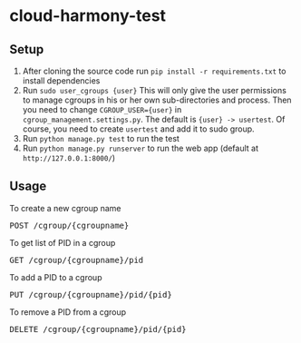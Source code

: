 # cloud-harmony-test

## Setup

1. After cloning the source code run `pip install -r requirements.txt` to install dependencies
2. Run `sudo user_cgroups {user}` This will only give the user permissions to manage cgroups in his or her own 
    sub-directories and process. Then you need to change `CGROUP_USER={user}` in `cgroup_management.settings.py`. The default is `{user} -> usertest`. Of course, you need to create `usertest` and add it to sudo group.
3. Run `python manage.py test` to run the test
4. Run `python manage.py runserver` to run the web app (default at `http://127.0.0.1:8000/`)

## Usage

To create a new cgroup name
<pre>
POST /cgroup/{cgroupname}
</pre>

To get list of PID in a cgroup
<pre>
GET /cgroup/{cgroupname}/pid
</pre>

To add a PID to a cgroup
<pre>
PUT /cgroup/{cgroupname}/pid/{pid}
</pre>

To remove a PID from a cgroup
<pre>
DELETE /cgroup/{cgroupname}/pid/{pid}
</pre>
